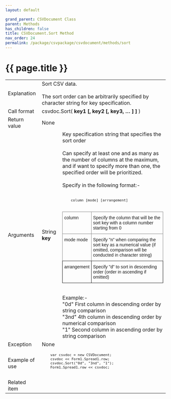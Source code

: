 ```yaml
---
layout: default

grand_parent: CSVDocument Class
parent: Methods
has_children: false
title: CSVDocument.Sort Method
nav_order: 24
permalink: /package/csvpackage/csvdocument/methods/sort
---
```

# {{ page.title }}

<table>
  <tr>
    <td>Explanation</td>
    <td colspan="2">Sort CSV data.<br><br>The sort order can be arbitrarily specified by character string for key specification.</td>
  </tr>
  <tr>
    <td>Call format</td>
    <td colspan="2">csvdoc.Sort( <b>key1 [, key2 [, key3, … ] ] </b>)</td>
  </tr>
  <tr>
    <td>Return value</td>
    <td colspan="2">None</td>
  </tr>  
  <tr>
    <td>Arguments</td>
    <td>String <b>key</b></td>
    <td>Key specification string that specifies the sort order<br><br>Can specify at least one and as many as the number of columns at the maximum, and if want to  specify more than one, the specified order will be prioritized.<br><br>Specify in the following format:-<br><br><code><pre>
    column [mode] [arrangement]
    </pre></code><style type="text/css">
.tg  {border-collapse:collapse;border-spacing:0;}
.tg td{border-color:black;border-style:solid;border-width:1px;font-family:Arial, sans-serif;font-size:14px;
  overflow:hidden;padding:10px 5px;word-break:normal;}
.tg th{border-color:black;border-style:solid;border-width:1px;font-family:Arial, sans-serif;font-size:14px;
  font-weight:normal;overflow:hidden;padding:10px 5px;word-break:normal;}
.tg .tg-0pky{border-color:inherit;text-align:left;vertical-align:top}
.tg .tg-0lax{text-align:left;vertical-align:top}
</style>
<table class="tg">
<thead>
  <tr>
    <th class="tg-0pky">column</th>
    <th class="tg-0pky">Specify the column that will be the sort key with a column number starting from 0</th>
  </tr>
</thead>
<tbody>
  <tr>
    <td class="tg-0pky">mode mode</td>
    <td class="tg-0pky">Specify "n" when comparing the sort key as a numerical value (if omitted, comparison will be conducted  in character string)</td>
  </tr>
  <tr>
    <td class="tg-0lax">arrangement</td>
    <td class="tg-0lax">Specify "d" to sort in descending order (order in ascending if omitted)</td>
  </tr>
</tbody>
</table><br>Example:-<br>"0d"    First column in descending order by string comparison<br>"3nd"    4th column in descending order by numerical comparison<br>"1"    Second column in ascending order by string comparison</td>
  </tr>
  <tr>
    <td>Exception</td>
    <td colspan="2">None</td>
  </tr>
  <tr>
    <td>Example of use</td>
    <td colspan="2"><code><pre>
    var csvdoc = new CSVDocument;
    csvdoc << Form1.Spread1.row;
    csvdoc.Sort("0d", "3nd", "1");
    Form1.Spread1.row << csvdoc;
    </pre></code></td>
  </tr>
  <tr>
    <td>Related item</td>
    <td colspan="2"></td>
  </tr>
</table>



